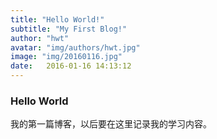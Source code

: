 ```yaml
---
title: "Hello World!"
subtitle: "My First Blog!"
author: "hwt"
avatar: "img/authors/hwt.jpg"
image: "img/20160116.jpg"
date:   2016-01-16 14:13:12
---
```


### Hello World
我的第一篇博客，以后要在这里记录我的学习内容。
